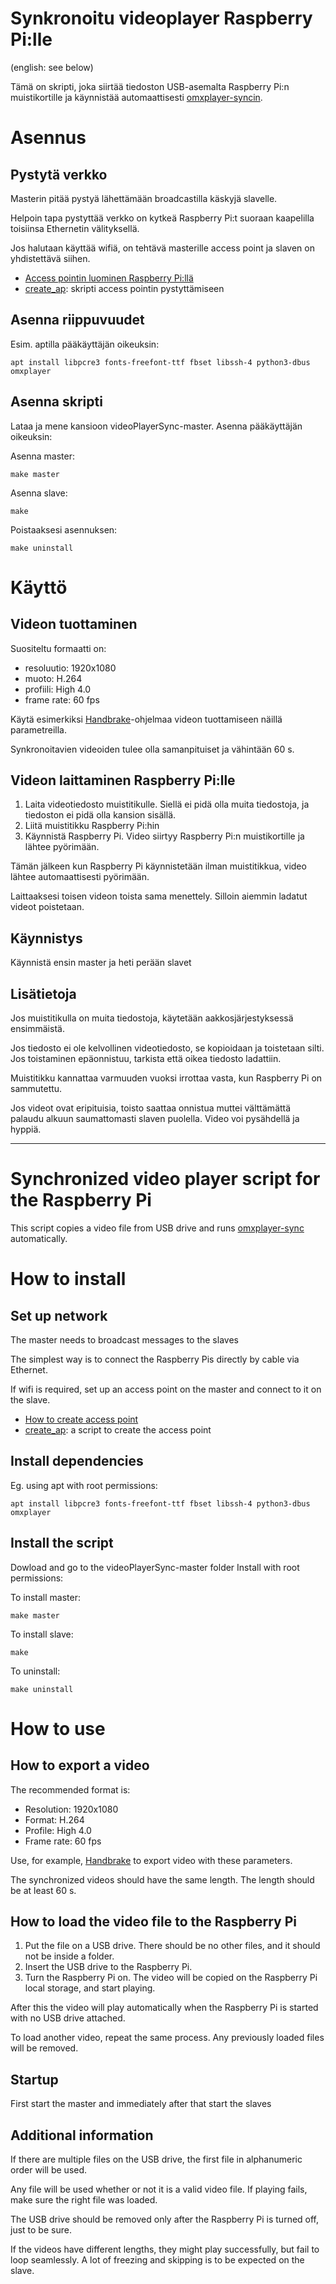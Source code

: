 # Synkronoitu videoplayer Raspberry Pi:lle

(english: see below)

Tämä on skripti, joka siirtää tiedoston USB-asemalta Raspberry Pi:n muistikortille ja käynnistää automaattisesti [omxplayer-syncin](https://github.com/turingmachine/omxplayer-sync).


# Asennus

## Pystytä verkko
Masterin pitää pystyä lähettämään broadcastilla käskyjä slavelle.

Helpoin tapa pystyttää verkko on kytkeä Raspberry Pi:t suoraan kaapelilla toisiinsa Ethernetin välityksellä.

Jos halutaan käyttää wifiä, on tehtävä masterille access point ja slaven on yhdistettävä siihen.
* [Access pointin luominen Raspberry Pi:llä](https://www.raspberrypi.org/documentation/configuration/wireless/access-point.md)
* [create_ap](https://github.com/oblique/create_ap): skripti access pointin pystyttämiseen

## Asenna riippuvuudet

Esim. aptilla pääkäyttäjän oikeuksin:

	apt install libpcre3 fonts-freefont-ttf fbset libssh-4 python3-dbus omxplayer

## Asenna skripti

Lataa ja mene kansioon videoPlayerSync-master.
Asenna pääkäyttäjän oikeuksin:

Asenna master:

	make master

Asenna slave:

	make

Poistaaksesi asennuksen:

	make uninstall


# Käyttö


## Videon tuottaminen

Suositeltu formaatti on:

* resoluutio: 	1920x1080 
* muoto: 	H.264 
* profiili: 	High 4.0
* frame rate: 	60 fps

Käytä esimerkiksi [Handbrake](https://handbrake.fr/)-ohjelmaa videon tuottamiseen näillä parametreilla.

Synkronoitavien videoiden tulee olla samanpituiset ja vähintään 60 s.


## Videon laittaminen Raspberry Pi:lle

1. Laita videotiedosto muistitikulle. Siellä ei pidä olla muita tiedostoja, ja tiedoston ei pidä olla kansion sisällä.
2. Liitä muistitikku Raspberry Pi:hin 
3. Käynnistä Raspberry Pi.
Video siirtyy Raspberry Pi:n muistikortille ja lähtee pyörimään.

Tämän jälkeen kun Raspberry Pi käynnistetään ilman muistitikkua, video lähtee automaattisesti pyörimään.

Laittaaksesi toisen videon toista sama menettely. Silloin aiemmin ladatut videot poistetaan.


## Käynnistys

Käynnistä ensin master ja heti perään slavet


## Lisätietoja

Jos muistitikulla on muita tiedostoja, käytetään aakkosjärjestyksessä ensimmäistä.

Jos tiedosto ei ole kelvollinen videotiedosto, se kopioidaan ja toistetaan silti. Jos toistaminen epäonnistuu, tarkista että oikea tiedosto ladattiin.

Muistitikku kannattaa varmuuden vuoksi irrottaa vasta, kun Raspberry Pi on sammutettu.

Jos videot ovat eripituisia, toisto saattaa onnistua muttei välttämättä palaudu alkuun saumattomasti slaven puolella. Video voi pysähdellä ja hyppiä.

*****************************************************************************************************

# Synchronized video player script for the Raspberry Pi

This script copies a video file from USB drive and runs [omxplayer-sync](https://github.com/turingmachine/omxplayer-sync) automatically.


# How to install

## Set up network 
The master needs to broadcast messages to the slaves

The simplest way is to connect the Raspberry Pis directly by cable via Ethernet.

If wifi is required, set up an access point on the master and connect to it on the slave.
* [How to create access point](https://www.raspberrypi.org/documentation/configuration/wireless/access-point.md)
* [create_ap](https://github.com/oblique/create_ap): a script to create the access point


## Install dependencies

Eg. using apt with root permissions:

	apt install libpcre3 fonts-freefont-ttf fbset libssh-4 python3-dbus omxplayer

## Install the script

Dowload and go to the videoPlayerSync-master folder
Install with root permissions:

To install master:

	make master

To install slave:

	make

To uninstall:

	make uninstall


# How to use


## How to export a video


The recommended format is:
* Resolution:	1920x1080
* Format:		H.264
* Profile:	High 4.0
* Frame rate:	60 fps

Use, for example, [Handbrake](https://handbrake.fr/) to export video with these parameters.

The synchronized videos should have the same length. The length should be at least 60 s.


## How to load the video file to the Raspberry Pi

1. Put the file on a USB drive. There should be no other files, and it should not be inside a folder.
2. Insert the USB drive to the Raspberry Pi.
3. Turn the Raspberry Pi on. The video will be copied on the Raspberry Pi local storage, and start playing.

After this the video will play automatically when the Raspberry Pi is started with no USB drive attached. 

To load another video, repeat the same process. Any previously loaded files will be removed.


## Startup

First start the master and immediately after that start the slaves


## Additional information

If there are multiple files on the USB drive, the first file in alphanumeric order will be used.

Any file will be used whether or not it is a valid video file. If playing fails, make sure the right file was loaded.

The USB drive should be removed only after the Raspberry Pi is turned off, just to be sure.

If the videos have different lengths, they might play successfully, but fail to loop seamlessly. A lot of freezing and skipping is to be expected on the slave.

